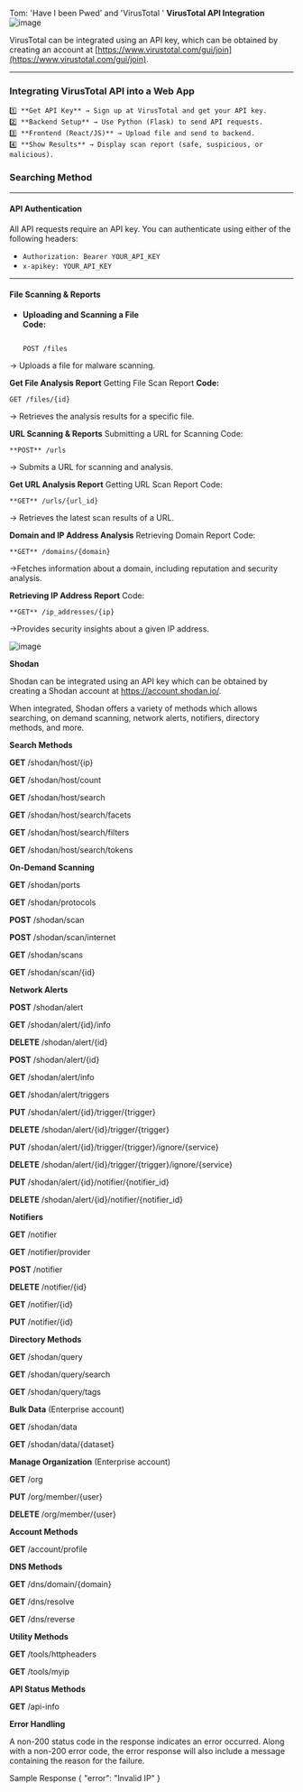 Tom: 'Have I been Pwed' and 'VirusTotal '
**VirusTotal API Integration**
![image](https://github.com/user-attachments/assets/ed0312d3-0f23-487f-a6d6-32afab4a49ef)


VirusTotal can be integrated using an API key, which can be obtained by creating an account at [https://www.virustotal.com/gui/join](https://www.virustotal.com/gui/join).

---

### **Integrating VirusTotal API into a Web App**

    1️⃣ **Get API Key** → Sign up at VirusTotal and get your API key.  
    2️⃣ **Backend Setup** → Use Python (Flask) to send API requests.  
    3️⃣ **Frontend (React/JS)** → Upload file and send to backend.  
    4️⃣ **Show Results** → Display scan report (safe, suspicious, or malicious).  


### **Searching Method**

---

#### **API Authentication**

All API requests require an API key. You can authenticate using either of the following headers:

- `Authorization: Bearer YOUR_API_KEY`
- `x-apikey: YOUR_API_KEY`

---

#### **File Scanning & Reports**

- **Uploading and Scanning a File**  
  **Code:**  
  ```http
  
  POST /files
  
-> Uploads a file for malware scanning.
    
**Get File Analysis Report**
    Getting File Scan Report 
   **Code:** 

    
    GET /files/{id}
    
-> Retrieves the analysis results for a specific file.

**URL Scanning & Reports**
    Submitting a URL for Scanning 
    Code:
    
    **POST** /urls
-> Submits a URL for scanning and analysis.

**Get URL Analysis Report**
    Getting URL Scan Report 
    Code:
    
    **GET** /urls/{url_id}
-> Retrieves the latest scan results of a URL.

**Domain and IP Address Analysis**
    Retrieving Domain Report 
    Code:
    
    **GET** /domains/{domain}
->Fetches information about a domain, including reputation and security analysis.

**Retrieving IP Address Report**
    Code:
    
    **GET** /ip_addresses/{ip}
->Provides security insights about a given IP address.


![image](https://github.com/user-attachments/assets/d19f96c2-a4db-436e-8ba7-60bd30f13716)











**Shodan**

Shodan can be integrated using an API key which can be obtained by creating a Shodan account at https://account.shodan.io/.

When integrated, Shodan offers a variety of methods which allows searching, on demand scanning, network alerts, notifiers, directory methods, and more.


**Search Methods**

**GET** /shodan/host/{ip}

**GET** /shodan/host/count

**GET** /shodan/host/search

**GET** /shodan/host/search/facets

**GET** /shodan/host/search/filters

**GET** /shodan/host/search/tokens


**On-Demand Scanning**

**GET** /shodan/ports

**GET** /shodan/protocols

**POST** /shodan/scan

**POST** /shodan/scan/internet

**GET** /shodan/scans

**GET** /shodan/scan/{id}


**Network Alerts**

**POST** /shodan/alert

**GET** /shodan/alert/{id}/info

**DELETE** /shodan/alert/{id}

**POST** /shodan/alert/{id}

**GET** /shodan/alert/info

**GET** /shodan/alert/triggers

**PUT** /shodan/alert/{id}/trigger/{trigger}

**DELETE** /shodan/alert/{id}/trigger/{trigger}

**PUT** /shodan/alert/{id}/trigger/{trigger}/ignore/{service}

**DELETE** /shodan/alert/{id}/trigger/{trigger}/ignore/{service}

**PUT** /shodan/alert/{id}/notifier/{notifier_id}

**DELETE** /shodan/alert/{id}/notifier/{notifier_id}

**Notifiers**

**GET** /notifier

**GET** /notifier/provider

**POST** /notifier

**DELETE** /notifier/{id}

**GET** /notifier/{id}

**PUT** /notifier/{id}


**Directory Methods**

**GET** /shodan/query

**GET** /shodan/query/search

**GET** /shodan/query/tags


**Bulk Data**  (Enterprise account)

**GET** /shodan/data

**GET** /shodan/data/{dataset}


**Manage Organization** (Enterprise account)

**GET** /org

**PUT** /org/member/{user}

**DELETE** /org/member/{user}


**Account Methods**

**GET** /account/profile


**DNS Methods**

**GET** /dns/domain/{domain}

**GET** /dns/resolve

**GET** /dns/reverse


**Utility Methods**

**GET** /tools/httpheaders

**GET** /tools/myip


**API Status Methods**

**GET** /api-info


**Error Handling**

A non-200 status code in the response indicates an error occurred. Along with a non-200 error code, the error response will also include a message containing the reason for the failure.

Sample Response
{
    "error": "Invalid IP"
}
